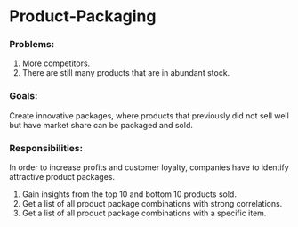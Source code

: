 # Product-Packaging

### Problems:
  1. More competitors.
  2. There are still many products that are in abundant stock. 
 
### Goals: 
Create innovative packages, where products that previously did not sell well but have market share can be packaged and sold.

### Responsibilities:
In order to increase profits and customer loyalty, companies have to identify attractive product packages.
  1. Gain insights from the top 10 and bottom 10 products sold.
  2. Get a list of all product package combinations with strong correlations.
  3. Get a list of all product package combinations with a specific item.
